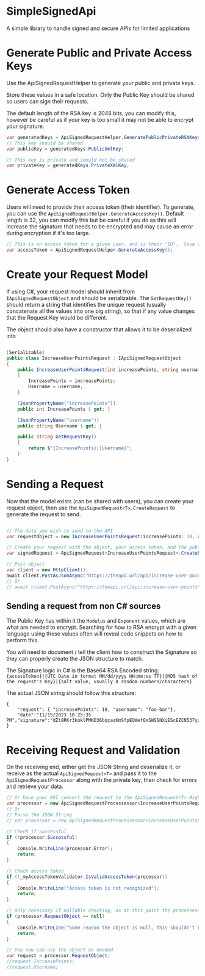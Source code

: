 # SimpleSignedApi
A simple library to handle signed and secure APIs for limited applications

# Generate Public and Private Access Keys
Use the ApiSignedRequestHelper to generate your public and private keys.  

Store these values in a safe location.  Only the Public Key should be shared so users can sign their requests.

The default length of the RSA key is 2048 bits, you can modify this, however be careful as if your key is too small it may not be able to encrypt your signature.

``` csharp
var generatedKeys = ApiSignedRequestHelper.GeneratePublicPrivateRSAKeys();
// This key should be shared
var publicKey = generatedKeys.PublicXmlKey;

// This key is private and should not be shared
var privateKey = generatedKeys.PrivateXmlKey;

```

# Generate Access Token
Users will need to provide their access token (their identifier).  To generate, you can use the `ApiSignedRequestHelper.GenerateAccessKey()`.  Default length is 32, you can modify this but be careful if you do as this will increase the signature that needs to be encrypted and may cause an error during encryption if it's too large.

``` csharp
// This is an access token for a given user, and is their "ID".  Save this and give this to the user
var accessToken = ApiSignedRequestHelper.GenerateAccessKey();

```

# Create your Request Model
If using C#, your request model should inherit from `IApiSignedRequestObject` and should be serializable.  The `GetRequestKey()` should return a string that identifies the unique request (usually concatenate all the values into one big string), so that if any value changes that the Request Key would be different.

The object should also have a constructor that allows it to be deserialized into

``` csharp

[Serializable]
public class IncreaseUserPointsRequest : IApiSignedRequestObject
{
    public IncreaseUserPointsRequest(int increasePoints, string username)
    {
        IncreasePoints = increasePoints;
        Username = username;
    }

    [JsonPropertyName("increasePoints")]
    public int IncreasePoints { get; }

    [JsonPropertyName("username")]
    public string Username { get; }

    public string GetRequestKey()
    {
        return $"{IncreasePoints}|{Username}";
    }
}

```

# Sending a Request
Now that the model exists (can be shared with users), you can create your request object, then use the `ApiSignedRequest<T>.CreateRequest` to generate the request to send.

``` csharp

// The data you wish to send to the API
var requestObject = new IncreaseUserPointsRequest(increasePoints: 10, username: "foo-bar");

// Create your request with the object, your access token, and the public key
var signedRequest = ApiSignedRequest<IncreaseUserPointsRequest>.CreateRequest(requestObject, accessToken, publicKey);

// Post object
var client = new HttpClient();
await client.PostAsJsonAsync("https://theapi.url/api/increase-user-points", signedRequest);
// Or 
// await client.PostAsync("https://theapi.url/api/increase-user-points", new StringContent(JsonSerializer.Serialize(signedRequest), Encoding.UTF8, "application/json"));

```

## Sending a request from non C# sources
The Public Key has within it the `Modulus` and `Exponent` values, which are what are needed to encrypt.  Searching for how to RSA encrypt with a given language using these values often will reveal code snippets on how to perform this.

You will need to document / tell the client how to construct the Signature so they can properly create the JSON structure to match.

The Signature logic in C# is the Base64 RSA Encoded string:
`{accessToken}|{UTC Date in format MM/dd/yyyy HH:mm:ss TT}|{MD5 hash of the request's Key}|{salt value, usually 8 random numbers/characters}`

The actual JSON string should follow this structure:
```
{
    "request": { "increasePoints": 10, "username": "foo-bar"},
    "date":"11/15/2023 10:25:35 PM","signature":"dZt8RKr3koklPMKD36bqcazKmSfpEQWefQxSWSSNXiEScEZCN537yzvmAY1pfCTQb1GARQIe0LoPuq8ay4/VZMzri8cgbazN5BUEqSoWBpgx13TYVt8ZPxyPmGW5SD9eLPJpw8h6EyoIq\u002BIOOyLWTsBOSCxWh/INHSABJdymZRY="
}
```

# Receiving Request and Validation
On the receiving end, either get the JSON String and deserialize it, or receive as the actual `ApiSignedRequest<T>` and pass it to the `ApiSignedRequestProcessor` along with the private key, then check for errors and retrieve your data.

``` csharp
// Or have your API convert the request to the ApiSignedRequest<T> Right away, then pass
var processor = new ApiSignedRequestProcessessor<IncreaseUserPointsRequest>(theApiSignedRequestObject, privateKey);
// Or
// Parse the JSON String
// var processor = new ApiSignedRequestProcessessor<IncreaseUserPointsRequest>(requestJson, privateKey);

// Check if Successful
if (!processor.Successful)
{
    Console.WriteLine(processor.Error);
    return;
}

// Check access token
if (!_myAccessTokenValidator.IsValidAccessToken(processor))
{
    Console.WriteLine("Access token is not recognized");
    return;
}

// Only necessary if nullable checking, as at this point the processessor.RequestObject will exist.
if (processor.RequestObject == null)
{
    Console.WriteLine("Some reason the object is null, this shouldn't be.");
    return;
}

// You now can use the object as needed
var request = processor.RequestObject;
//request.IncreasePoints;
//request.Username;

```